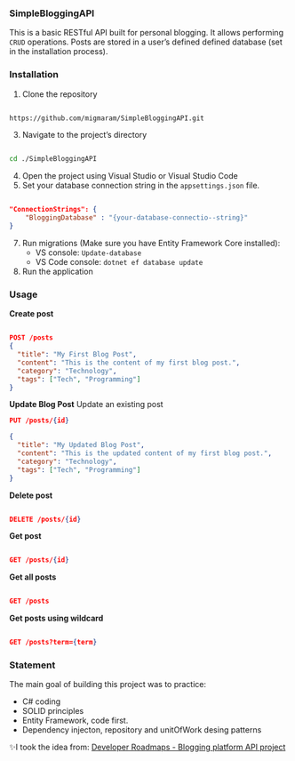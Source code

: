 ### SimpleBloggingAPI

This is a basic RESTful API built for personal blogging. It allows performing `CRUD` operations. Posts are stored in a user’s defined defined database (set in the installation process).

### Installation

1. Clone the repository
```bash

https://github.com/migmaram/SimpleBloggingAPI.git
```
3. Navigate to the project’s directory
```bash

cd ./SimpleBloggingAPI
``` 
4. Open the project using Visual Studio or Visual Studio Code
5. Set your database connection string in the `appsettings.json` file.
```json

"ConnectionStrings": {
    "BloggingDatabase" : "{your-database-connectio--string}"
}
```
7. Run migrations (Make sure you have Entity Framework Core installed):
    - VS console: `Update-database`
    - VS Code console: `dotnet ef database update`
8. Run the application

### Usage

**Create post**
```json

POST /posts
{
  "title": "My First Blog Post",
  "content": "This is the content of my first blog post.",
  "category": "Technology",
  "tags": ["Tech", "Programming"]
}
```

**Update Blog Post**
Update an existing  post
```json
PUT /posts/{id}

{
  "title": "My Updated Blog Post",
  "content": "This is the updated content of my first blog post.",
  "category": "Technology",
  "tags": ["Tech", "Programming"]
}
```

**Delete post**
```json

DELETE /posts/{id}
```

**Get post**
```json

GET /posts/{id}
```

**Get all posts**
```json

GET /posts
```

**Get posts using wildcard**
```json

GET /posts?term={term}
```
### Statement

The main goal of building this project was to practice:
- C# coding
- SOLID principles
- Entity Framework, code first.
- Dependency injecton, repository and unitOfWork desing patterns

✨I took the idea from: [Developer Roadmaps - Blogging platform API project](https://roadmap.sh/projects/blogging-platform-api)
